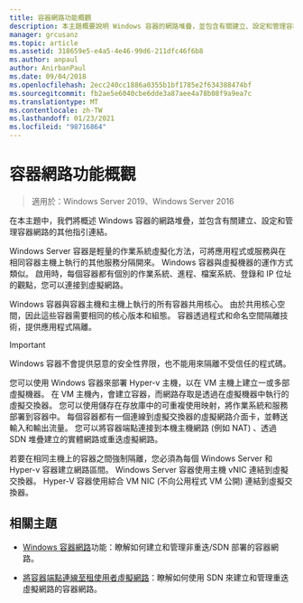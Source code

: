 ```yaml
---
title: 容器網路功能概觀
description: 本主題概要說明 Windows 容器的網路堆疊，並包含有關建立、設定和管理容器網路的其他指引連結。
manager: grcusanz
ms.topic: article
ms.assetid: 318659e5-e4a5-4e46-99d6-211dfc46f6b8
ms.author: anpaul
author: AnirbanPaul
ms.date: 09/04/2018
ms.openlocfilehash: 2ecc240cc1886a0355b1bf1785e2f634388474bf
ms.sourcegitcommit: fb2ae5e6040cbe6dde3a87aee4a78b08f9a9ea7c
ms.translationtype: MT
ms.contentlocale: zh-TW
ms.lasthandoff: 01/23/2021
ms.locfileid: "98716864"
---
```

# <a name="container-networking-overview"></a>容器網路功能概觀

>適用於：Windows Server 2019、Windows Server 2016

在本主題中，我們將概述 Windows 容器的網路堆疊，並包含有關建立、設定和管理容器網路的其他指引連結。

Windows Server 容器是輕量的作業系統虛擬化方法，可將應用程式或服務與在相同容器主機上執行的其他服務分隔開來。 Windows 容器與虛擬機器的運作方式類似。 啟用時，每個容器都有個別的作業系統、進程、檔案系統、登錄和 IP 位址的觀點，您可以連接到虛擬網路。

Windows 容器與容器主機和主機上執行的所有容器共用核心。 由於共用核心空間，因此這些容器需要相同的核心版本和組態。 容器透過程式和命名空間隔離技術，提供應用程式隔離。

>[!IMPORTANT]
>Windows 容器不會提供惡意的安全性界限，也不能用來隔離不受信任的程式碼。

您可以使用 Windows 容器來部署 Hyper-v 主機，以在 VM 主機上建立一或多部虛擬機器。 在 VM 主機內，會建立容器，而網路存取是透過在虛擬機器中執行的虛擬交換器。 您可以使用儲存在存放庫中的可重複使用映射，將作業系統和服務部署到容器中。 每個容器都有一個連線到虛擬交換器的虛擬網路介面卡，並轉送輸入和輸出流量。 您可以將容器端點連接到本機主機網路 (例如 NAT) 、透過 SDN 堆疊建立的實體網路或重迭虛擬網路。

若要在相同主機上的容器之間強制隔離，您必須為每個 Windows Server 和 Hyper-v 容器建立網路區間。 Windows Server 容器使用主機 vNIC 連結到虛擬交換器。 Hyper-V 容器使用綜合 VM NIC (不向公用程式 VM 公開) 連結到虛擬交換器。

## <a name="related-topics"></a>相關主題

- [Windows 容器網路](/virtualization/windowscontainers/container-networking/architecture)功能：瞭解如何建立和管理非重迭/SDN 部署的容器網路。

- [將容器端點連線至租使用者虛擬網路](../../manage/Connect-container-endpoints-to-a-Tenant-Virtual-Network.md)：瞭解如何使用 SDN 來建立和管理重迭虛擬網路的容器網路。